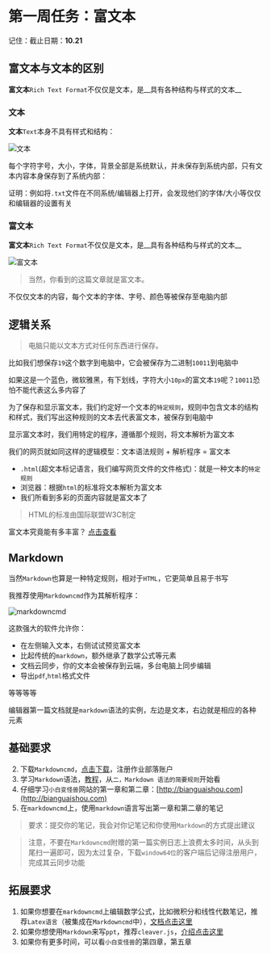 # 第一周任务：富文本

记住：截止日期：__10.21__

## 富文本与文本的区别

__富文本__`Rich Text Format`不仅仅是文本，是__具有各种结构与样式的文本__

### 文本

__文本__`Text`本身不具有样式和结构：

![文本](http://static.zybuluo.com/Lumpychen/46g52h7okifyctxip042xz0u/image_1av665tbh1f9m126ss841jaulv89.png
)

每个字符字号，大小，字体，背景全部是系统默认，并未保存到系统内部，只有文本内容本身保存到了系统内部：

证明：例如将`.txt`文件在不同系统/编辑器上打开，会发现他们的字体/大小等仅仅和编辑器的设置有关

### 富文本

__富文本__`Rich Text Format`不仅仅是文本，是__具有各种结构与样式的文本__

![富文本](http://static.zybuluo.com/Lumpychen/c6fdl2683a857ywcwykyfqe3/image_1av67lhb733b1c1b1fihotj1va513.png)

>当然，你看到的这篇文章就是富文本。

不仅仅文本的内容，每个文本的字体、字号、颜色等被保存至电脑内部

## 逻辑关系

>电脑只能以文本方式对任何东西进行保存。

比如我们想保存`19`这个数字到电脑中，它会被保存为二进制`10011`到电脑中

如果这是一个蓝色，微软雅黑，有下划线，字符大小`10px`的富文本`19`呢？`10011`恐怕不能代表这么多内容了

为了保存和显示富文本，我们约定好一个文本的`特定规则`，规则中包含文本的结构和样式，我们写出这种规则的文本去代表富文本，被保存到电脑中

显示富文本时，我们用特定的程序，遵循那个规则，将文本解析为富文本

我们的网页就如同这样的逻辑模型：文本语法规则 + 解析程序 = 富文本

* `.html`(超文本标记语言，我们编写网页文件的文件格式)：就是一种文本的`特定规则`
* 浏览器：根据`html`的标准将文本解析为富文本
* 我们所看到多彩的页面内容就是富文本了

>HTML的标准由国际联盟W3C制定

富文本究竟能有多丰富？ [点击查看](http://www.creativeedgeparties.com/)

## Markdown

当然`Markdown`也算是一种特定规则，相对于`HTML`，它更简单且易于书写

我推荐使用`Markdowncmd`作为其解析程序：

![markdowncmd](http://static.zybuluo.com/Lumpychen/2w1x6flag645kbeanuxivcks/image_1av6aq5rn1ha81hirkqviehepc9.png)

这款强大的软件允许你：

* 在左侧输入文本，右侧试试预览富文本
* 比起传统的`markdown`，额外继承了数学公式等元素
* 文档云同步，你的文本会被保存到云端，多台电脑上同步编辑
* 导出`pdf`,`html`格式文件

等等等等

编辑器第一篇文档就是`markdown`语法的实例，左边是文本，右边就是相应的各种元素

## 基础要求

2. 下载`Markdowncmd`，[点击下载](https://www.zybuluo.com/cmd/)，注册作业部落账户
3. 学习`Markdown`语法，[教程](http://www.jianshu.com/p/1e402922ee32/)，从`二，Markdown 语法的简要规则`开始看
1. 仔细学习`小白变怪兽`网站的第一章和第二章：[http://bianguaishou.com](http://bianguaishou.com)
4. 在`markdowncmd`上，使用`markdown`语言写出第一章和第二章的笔记

>要求：提交你的笔记，我会对你记笔记和你使用`Markdown`的方式提出建议

>注意，不要在`Markdowncmd`附赠的第一篇实例日志上浪费太多时间，从头到尾扫一遍即可，因为太过复杂，下载`window64位`的客户端后记得注册用户，完成其云同步功能

## 拓展要求

1. 如果你想要在`markdowncmd`上编辑数学公式，比如微积分和线性代数笔记，推荐`Latex语言`（被集成在`Markdowncmd`中），[文档点击这里](http://wenku.baidu.com/link?url=4XxZOOktbySLl0MZWrEISuZ8mQbawfaEDz_vdxBmtCFu3qVwC0bOQPBabm37FOEuFttBFC74X7bKu6h2vWB4cj0j5VbSYpQVeTqthl85W4e)
2. 如果你想使用`Markdown`来写`ppt`，推荐`cleaver.js`，[介绍点击这里](https://lumpychen.github.io/2016/zh-cn/Cleaverjs简介/)
2. 如果你有更多时间，可以看`小白变怪兽`的第四章，第五章

